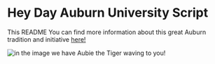 # Hey Day Auburn University Script

This README
You can find more information about this great Auburn tradition and initiative [here!](https://sga.auburn.edu/hey-day/)


![in the image we have Aubie the Tiger waving to you!](https://sga.auburn.edu/wp-content/uploads/2024/10/20231018_Hey-Day_EOE_9422-1536x1024.jpg)
